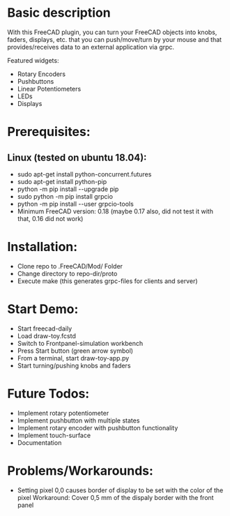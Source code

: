 # Basic description
With this FreeCAD plugin, you can turn your FreeCAD objects into knobs, faders, displays, etc. that you can push/move/turn by your mouse and that provides/receives data to an external application via grpc. 

Featured widgets:
* Rotary Encoders
* Pushbuttons
* Linear Potentiometers
* LEDs
* Displays

# Prerequisites:

## Linux (tested on ubuntu 18.04):
* sudo apt-get install python-concurrent.futures
* sudo apt-get install python-pip
* python -m pip install --upgrade pip
* sudo python -m pip install grpcio
* python -m pip install --user grpcio-tools
* Minimum FreeCAD version: 0.18 (maybe 0.17 also, did not test it with that, 0.16 did not work)

# Installation:
* Clone repo to .FreeCAD/Mod/ Folder
* Change directory to repo-dir/proto
* Execute make (this generates grpc-files for clients and server)

# Start Demo:
* Start freecad-daily
* Load draw-toy.fcstd
* Switch to Frontpanel-simulation workbench
* Press Start button (green arrow symbol)
* From a terminal, start draw-toy-app.py
* Start turning/pushing knobs and faders

# Future Todos:
* Implement rotary potentiometer
* Implement pushbutton with multiple states
* Implement rotary encoder with pushbutton functionality
* Implement touch-surface 
* Documentation

# Problems/Workarounds:
* Setting pixel 0,0 causes border of display to be set with the color of the pixel
   Workaround: Cover 0,5 mm of the dispaly border with the front panel
